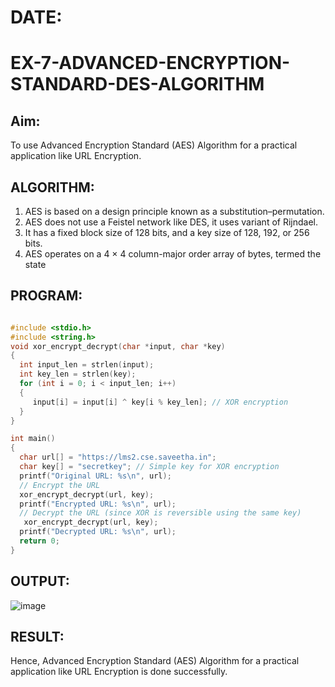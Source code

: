 # DATE:
# EX-7-ADVANCED-ENCRYPTION-STANDARD-DES-ALGORITHM

## Aim:
  To use Advanced Encryption Standard (AES) Algorithm for a practical application like URL Encryption.

## ALGORITHM: 
  1. AES is based on a design principle known as a substitution–permutation. 
  2. AES does not use a Feistel network like DES, it uses variant of Rijndael. 
  3. It has a fixed block size of 128 bits, and a key size of 128, 192, or 256 bits. 
  4. AES operates on a 4 × 4 column-major order array of bytes, termed the state

## PROGRAM: 
```c

#include <stdio.h>
#include <string.h>
void xor_encrypt_decrypt(char *input, char *key)
{
  int input_len = strlen(input);
  int key_len = strlen(key);
  for (int i = 0; i < input_len; i++)
  {
     input[i] = input[i] ^ key[i % key_len]; // XOR encryption
  }
}

int main()
{
  char url[] = "https://lms2.cse.saveetha.in";
  char key[] = "secretkey"; // Simple key for XOR encryption
  printf("Original URL: %s\n", url);
  // Encrypt the URL
  xor_encrypt_decrypt(url, key);
  printf("Encrypted URL: %s\n", url);
  // Decrypt the URL (since XOR is reversible using the same key)
   xor_encrypt_decrypt(url, key);
  printf("Decrypted URL: %s\n", url);  
  return 0;
}
```

## OUTPUT:
![image](https://github.com/user-attachments/assets/1f229109-24af-48d6-ba56-58ae4b73d5ed)

## RESULT: 
Hence, Advanced Encryption Standard (AES) Algorithm for a practical application like URL Encryption is done successfully.
